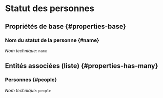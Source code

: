 # Statut des personnes
<!--- THIS FILE IS GENERATED PLEASE DO NOT EDIT IT DIRECTLY --->



## Propriétés de base {#properties-base}

### Nom du statut de la personne {#name}



*Nom technique:* ```name```




## Entités associées (liste) {#properties-has-many}

### Personnes {#people}



*Nom technique:* ```people```




